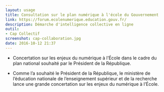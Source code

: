```yaml
---
layout: usage
title: Consultation sur le plan numérique à l'école du Gouvernement
link: https://forum.ecolenumerique.education.gouv.fr/
description: Démarche d'intelligence collective en ligne
outil:
- Cap Collectif
screenshot: cap-collaboration.jpg
date: 2016-10-12 21:37
---
```



* Concertation sur les enjeux du numérique à l’École dans le cadre du plan national souhaité par le Président de la République.

* Comme l’a souhaité le Président de la République, le ministère de l’éducation nationale de l’enseignement supérieur et de la recherche lance une grande concertation sur les enjeux du numérique à l’École.


 